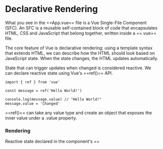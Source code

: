# Declarative Rendering


What you see in the ==App.vue== file is a Vue Single-File Component (SFC). An SFC is a reusable self-contained block of code that encapsulates HTML, CSS and JavaScript that belong together, written inside a ==.vue== file.

The core feature of Vue is declarative rendering: using a template syntax that extends HTML, we can describe how the HTML should look based on JavaScript state. When the state changes, the HTML updates automatically.

State that can trigger updates when changed is considered reactive. We can declare reactive state using Vue's ==ref()== API.

```vue
import { ref } from 'vue'

const message = ref('Hello World!')

console.log(message.value) // "Hello World!"
message.value = 'Changed'
```

==ref()== can take any value type and create an object that exposes the inner value under a .value property.

### Rendering

Reactive state declared in the component's ==<script setup>== block can be used directly in the template. This is how we can render dynamic text based on the value of the counter object and message ref, using mustaches syntax:

```vue
<h1>{{ message }}</h1>
```
Notice how we did not need to use .value when accessing the message ref in templates: it is automatically unwrapped for more succinct usage.

The content inside the mustaches is not limited to just identifiers or paths - we can use any valid JavaScript expression:

```vue
<h1>{{ message.split('').reverse().join('') }}</h1>
```

### In our library app

Now, try to create some reactive state yourself. In the starter code, open ==src/App.vue==. You'll see a basic template with some placeholder content.

1. Add the following in the script to create a reactive books array: 

```vue
import { ref } from 'vue'

const books = ref([
  { id: 1, title: 'Vue 3 Basics', author: 'John Doe', isAvailable: true },
  { id: 2, title: 'Composition API', author: 'Jane Smith', isAvailable: false }
])
```

2. In the template, display the first book's title:

```vue
<h2>First Book: {{ books[0].title }}</h2>
<p>by {{ books[0].author }}</p>
```


Next, let's learn how to bind attributes → (Attribute Binding)[link]